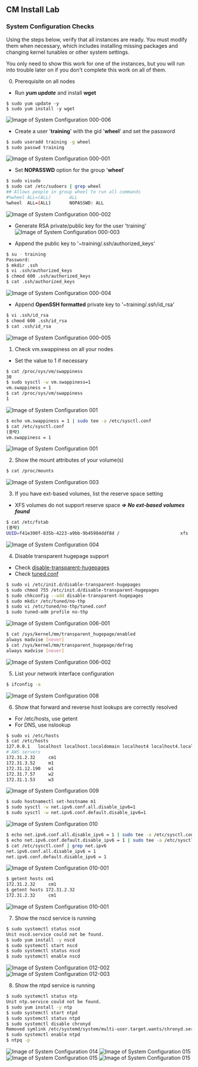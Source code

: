 ## CM Install Lab
### System Configuration Checks
Using the steps below, verify that all instances are ready. You must modify them when necessary, which includes installing missing packages and changing kernel tunables or other system settings.

You only need to show this work for one of the instances, but you will run into trouble later on if you don't complete this work on all of them.

  0. Prerequisite on all nodes
  - Run **_yum update_** and install **wget**
```
$ sudo yum update -y
$ sudo yum install -y wget
```
![Image of System Configuration 000-006](screenshots/system-config-000-006.png)

  - Create a user '**training**' with the gid '**wheel**' and set the password
```Bash
$ sudo useradd training -g wheel
$ sudo passwd training
```
![Image of System Configuration 000-001](screenshots/system-config-000-001.png)

  - Set **NOPASSWD** option for the group '**wheel**'
```Bash
$ sudo visudo
$ sudo cat /etc/sudoers | grep wheel
## Allows people in group wheel to run all commands
#%wheel ALL=(ALL)       ALL
%wheel  ALL=(ALL)       NOPASSWD: ALL
```
![Image of System Configuration 000-002](screenshots/system-config-000-002.png)

  - Generate RSA private/public key for the user 'training'
![Image of System Configuration 000-003](screenshots/system-config-000-003.png)

  - Append the public key to '~training/.ssh/authorized_keys'
```Bash
$ su - training
Password:
$ mkdir .ssh
$ vi .ssh/authorized_keys
$ chmod 600 .ssh/authorized_keys
$ cat .ssh/authorized_keys
```
![Image of System Configuration 000-004](screenshots/system-config-000-004.png)

  - Append **OpenSSH formatted** private key to '~training/.ssh/id_rsa'
```Bash
$ vi .ssh/id_rsa
$ chmod 600 .ssh/id_rsa
$ cat .ssh/id_rsa
```
![Image of System Configuration 000-005](screenshots/system-config-000-005.png)

  1. Check vm.swappiness on all your nodes
  - Set the value to 1 if necessary
```Bash
$ cat /proc/sys/vm/swappiness
30
$ sudo sysctl -w vm.swappiness=1
vm.swappiness = 1
$ cat /proc/sys/vm/swappiness
1
```
![Image of System Configuration 001](screenshots/system-config-001.png)
```Bash
$ echo vm.swappiness = 1 | sudo tee -a /etc/sysctl.conf
$ cat /etc/sysctl.conf
(중략)
vm.swappiness = 1
```
![Image of System Configuration 001](screenshots/system-config-002.png)

  2. Show the mount attributes of your volume(s)
```Bash
$ cat /proc/mounts
```
![Image of System Configuration 003](screenshots/system-config-003.png)

  3. If you have ext-based volumes, list the reserve space setting
  - XFS volumes do not support reserve space **_=> No ext-based volumes found_**
```Bash
$ cat /etc/fstab
(중략)
UUID=f41e390f-835b-4223-a9bb-9b45984ddf8d /                       xfs     defaults        0 0
```
![Image of System Configuration 004](screenshots/system-config-004.png)

  4. Disable transparent hugepage support
  - Check [disable-transparent-hugepages](files/disable-transparent-hugepages)
  - Check [tuned.conf](files/tuned.conf)
```Bash
$ sudo vi /etc/init.d/disable-transparent-hugepages
$ sudo chmod 755 /etc/init.d/disable-transparent-hugepages
$ sudo chkconfig --add disable-transparent-hugepages
$ sudo mkdir /etc/tuned/no-thp
$ sudo vi /etc/tuned/no-thp/tuned.conf
$ sudo tuned-adm profile no-thp
```
![Image of System Configuration 006-001](screenshots/system-config-006-001.png)
```Bash
$ cat /sys/kernel/mm/transparent_hugepage/enabled
always madvise [never]
$ cat /sys/kernel/mm/transparent_hugepage/defrag
always madvise [never]
```
![Image of System Configuration 006-002](screenshots/system-config-006-002.png)

  5. List your network interface configuration
```Bash
$ ifconfig -a
```
![Image of System Configuration 008](screenshots/system-config-008.png)

  6. Show that forward and reverse host lookups are correctly resolved
  - For /etc/hosts, use getent
  - For DNS, use nslookup
```Bash
$ sudo vi /etc/hosts
$ cat /etc/hosts
127.0.0.1   localhost localhost.localdomain localhost4 localhost4.localdomain4
# AWS servers
172.31.2.32     cm1
172.31.3.52     m1
172.31.12.190   w1
172.31.7.57     w2
172.31.1.53     w3
```
![Image of System Configuration 009](screenshots/system-config-009.png)
```Bash
$ sudo hostnamectl set-hostname m1
$ sudo sysctl -w net.ipv6.conf.all.disable_ipv6=1
$ sudo sysctl -w net.ipv6.conf.default.disable_ipv6=1
```
![Image of System Configuration 010](screenshots/system-config-010.png)
```Bash
$ echo net.ipv6.conf.all.disable_ipv6 = 1 | sudo tee -a /etc/sysctl.conf
$ echo net.ipv6.conf.default.disable_ipv6 = 1 | sudo tee -a /etc/sysctl.conf
$ cat /etc/sysctl.conf | grep net.ipv6
net.ipv6.conf.all.disable_ipv6 = 1
net.ipv6.conf.default.disable_ipv6 = 1
```
![Image of System Configuration 010-001](screenshots/system-config-010-001.png)
```Bash
$ getent hosts cm1
172.31.2.32     cm1
$ getent hosts 172.31.2.32
172.31.2.32     cm1
```
![Image of System Configuration 010-001](screenshots/system-config-010-002.png)

  7. Show the nscd service is running
```Bash
$ sudo systemctl status nscd
Unit nscd.service could not be found.
$ sudo yum install -y nscd
$ sudo systemctl start nscd
$ sudo systemctl status nscd
$ sudo systemctl enable nscd
```
![Image of System Configuration 012-002](screenshots/system-config-012-002.png)
![Image of System Configuration 012-003](screenshots/system-config-012-003.png)

  8. Show the ntpd service is running
```Bash
$ sudo systemctl status ntp
Unit ntp.service could not be found.
$ sudo yum install -y ntp
$ sudo systemctl start ntpd
$ sudo systemctl status ntpd
$ sudo systemctl disable chronyd
Removed symlink /etc/systemd/system/multi-user.target.wants/chronyd.service.
$ sudo systemctl enable ntpd
$ ntpq -p
```
![Image of System Configuration 014](screenshots/system-config-014.png)
![Image of System Configuration 015](screenshots/system-config-015.png)
![Image of System Configuration 015](screenshots/system-config-017.png)
![Image of System Configuration 015](screenshots/system-config-018.png)
